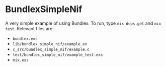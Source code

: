# BundlexSimpleNif

A very simple example of using Bundlex. To run, type `mix deps.get` and `mix test`. Relevant files are: 
- `bundlex.exs`
- `lib/bundlex_simple_nif/example.ex`
- `c_src/bundlex_simple_nif/example.c`
- `test/bundlex_simple_nif/example_test.exs`
- `mix.exs`
